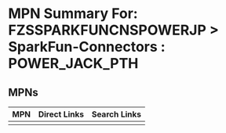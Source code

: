 



# MPN Summary For: FZSSPARKFUNCNSPOWERJP > SparkFun-Connectors : POWER_JACK_PTH

## MPNs
  

|MPN|Direct Links|Search Links|
| :--- | :--- | :--- |
||||
